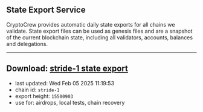 ## State Export Service
CryptoCrew provides automatic daily state exports for all chains we validate. State export files can be used as genesis files and are a snapshot of the current blockchain state, including all validators, accounts, balances and delegations.

---
**Download: [stride-1 state export](https://dl-eu2.ccvalidators.com/SERVICE/stride/stride-1_export_15500903.json)**
---

- last updated: Wed Feb 05 2025 11:19:53
- chain id: `stride-1`
- export height: `15500903`
- use for: airdrops, local tests, chain recovery
